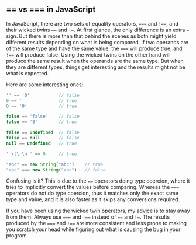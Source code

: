 ## == vs === in JavaScript

In JavaScript, there are two sets of equality operators, `===` and `!==`, and their wicked twins `==` and `!=`. At first glance, the only difference is an extra `=` sign. But there is more than that behind the scenes as both might yield different results depending on what is being compared. If two operands are of the same type and have the same value, the `===` will produce true, and `!==` will produce false. Using the wicked twins on the other hand will produce the same result when the operands are the same type. But when they are different types, things get interesting and the results might not be what is expected.  

Here are some interesting ones:  

```javascript
'' == '0'           // false
0 == ''             // true
0 == '0'            // true

false == 'false'    // false
false == '0'        // true

false == undefined  // false
false == null       // false
null == undefined   // true

' \t\r\n ' == 0     // true

"abc" == new String("abc")    // true
"abc" === new String("abc")   // false
```

Confusing is it? This is due to the `==` operators doing type coercion, where it tries to implicitly convert the values before comparing. Whereas the `===` operators do not do type coercion, thus it matches only the exact same type and value, and it is also faster as it skips any conversions required.

If you have been using the wicked twin operators, my advice is to stay away from them. Always use `===` and `!==` instead of `==` and `!=`. The results produced by the `===` and `!==` are more consistent and less prone to making you scratch your head while figuring out what is causing the bug in your program.
